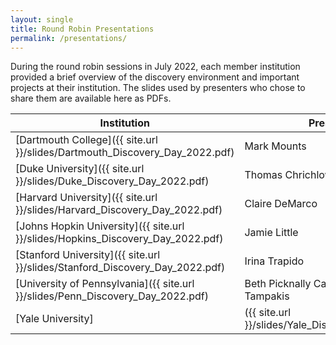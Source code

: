 ```yaml
---
layout: single
title: Round Robin Presentations
permalink: /presentations/
---
```

During the round robin sessions in July 2022, each member institution provided a brief overview of the discovery environment and important projects at their institution. The slides used by presenters who chose to share them are available here as PDFs.

| Institution | Presenter(s) |
|---|---|
| [Dartmouth College]({{ site.url }}/slides/Dartmouth_Discovery_Day_2022.pdf)| Mark Mounts |
| [Duke University]({{ site.url }}/slides/Duke_Discovery_Day_2022.pdf) | Thomas Chrichlow |
| [Harvard University]({{ site.url }}/slides/Harvard_Discovery_Day_2022.pdf) | Claire DeMarco |
| [Johns Hopkin University]({{ site.url }}/slides/Hopkins_Discovery_Day_2022.pdf) | Jamie Little |
| [Stanford University]({{ site.url }}/slides/Stanford_Discovery_Day_2022.pdf) | Irina Trapido |
| [University of Pennsylvania]({{ site.url }}/slides/Penn_Discovery_Day_2022.pdf) | Beth Picknally Camden, Nikitas Tampakis|
| [Yale University] |({{ site.url }}/slides/Yale_Discovery_Day_2022.pdf) | Suzanne Lovejoy, Angela Sidman|
